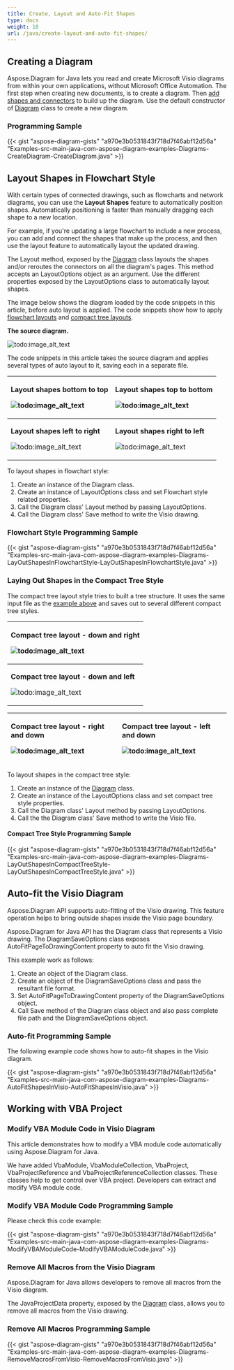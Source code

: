 ```yaml
---
title: Create, Layout and Auto-Fit Shapes
type: docs
weight: 10
url: /java/create-layout-and-auto-fit-shapes/
---
```


## **Creating a Diagram**
Aspose.Diagram for Java lets you read and create Microsoft Visio diagrams from within your own applications, without Microsoft Office Automation. The first step when creating new documents, is to create a diagram. Then [add shapes and connectors](/diagram/java/add-and-connect-visio-shapes/) to build up the diagram. Use the default constructor of [Diagram](https://apireference.aspose.com/diagram/java/com.aspose.diagram/diagram) class to create a new diagram.
### **Programming Sample**
{{< gist "aspose-diagram-gists" "a970e3b0531843f718d7f46abf12d56a" "Examples-src-main-java-com-aspose-diagram-examples-Diagrams-CreateDiagram-CreateDiagram.java" >}}
## **Layout Shapes in Flowchart Style**
With certain types of connected drawings, such as flowcharts and network diagrams, you can use the **Layout Shapes** feature to automatically position shapes. Automatically positioning is faster than manually dragging each shape to a new location.

For example, if you're updating a large flowchart to include a new process, you can add and connect the shapes that make up the process, and then use the layout feature to automatically layout the updated drawing.

The Layout method, exposed by the [Diagram](https://apireference.aspose.com/diagram/java/com.aspose.diagram/diagram) class layouts the shapes and/or reroutes the connectors on all the diagram's pages. This method accepts an LayoutOptions object as an argument. Use the different properties exposed by the LayoutOptions class to automatically layout shapes.

The image below shows the diagram loaded by the code snippets in this article, before auto layout is applied. The code snippets show how to apply [flowchart layouts](/diagram/java/create-2c-layout-and-auto-fit-shapes/) and [compact tree layouts](/diagram/java/create-2c-layout-and-auto-fit-shapes/).

**The source diagram.** 

![todo:image_alt_text](create-layout-and-auto-fit-shapes_1.png)

The code snippets in this article takes the source diagram and applies several types of auto layout to it, saving each in a separate file.

|<p>**Layout shapes bottom to top** </p><p>![todo:image_alt_text](create-layout-and-auto-fit-shapes_2.png)</p>|<p>**Layout shapes top to bottom** </p><p>![todo:image_alt_text](create-layout-and-auto-fit-shapes_3.png)</p>|
| :- | :- |
|<p>**Layout shapes left to right** </p><p>![todo:image_alt_text](create-layout-and-auto-fit-shapes_4.png)</p>|<p>**Layout shapes right to left** </p><p>![todo:image_alt_text](create-layout-and-auto-fit-shapes_5.png)</p>|
To layout shapes in flowchart style:

1. Create an instance of the Diagram class.
1. Create an instance of LayoutOptions class and set Flowchart style related properties.
1. Call the Diagram class' Layout method by passing LayoutOptions.
1. Call the Diagram class' Save method to write the Visio drawing.
### **Flowchart Style Programming Sample**
{{< gist "aspose-diagram-gists" "a970e3b0531843f718d7f46abf12d56a" "Examples-src-main-java-com-aspose-diagram-examples-Diagrams-LayOutShapesInFlowchartStyle-LayOutShapesInFlowchartStyle.java" >}}
### **Laying Out Shapes in the Compact Tree Style**
The compact tree layout style tries to built a tree structure. It uses the same input file as the [example above](/diagram/java/create-2c-layout-and-auto-fit-shapes/) and saves out to several different compact tree styles.

|<p>**Compact tree layout - down and right** </p><p>![todo:image_alt_text](create-layout-and-auto-fit-shapes_6.png)</p>|
| :- |
|<p>**Compact tree layout - down and left** </p><p>![todo:image_alt_text](create-layout-and-auto-fit-shapes_7.png)</p>|


|<p>**Compact tree layout - right and down** </p><p>![todo:image_alt_text](create-layout-and-auto-fit-shapes_8.png)</p>|<p>**Compact tree layout - left and down** </p><p>![todo:image_alt_text](create-layout-and-auto-fit-shapes_9.png)</p>|
| :- | :- |
To layout shapes in the compact tree style:

1. Create an instance of the [Diagram](https://apireference.aspose.com/diagram/java/com.aspose.diagram/diagram) class.
1. Create an instance of the LayoutOptions class and set compact tree style properties.
1. Call the Diagram class' Layout method by passing LayoutOptions.
1. Call the the Diagram class' Save method to write the Visio file.
#### **Compact Tree Style Programming Sample**
{{< gist "aspose-diagram-gists" "a970e3b0531843f718d7f46abf12d56a" "Examples-src-main-java-com-aspose-diagram-examples-Diagrams-LayOutShapesInCompactTreeStyle-LayOutShapesInCompactTreeStyle.java" >}}
## **Auto-fit the Visio Diagram**
Aspose.Diagram API supports auto-fitting of the Visio drawing. This feature operation helps to bring outside shapes inside the Visio page boundary.

Aspose.Diagram for Java API has the Diagram class that represents a Visio drawing. The DiagramSaveOptions class exposes AutoFitPageToDrawingContent property to auto fit the Visio drawing.

This example work as follows:

1. Create an object of the Diagram class.
1. Create an object of the DiagramSaveOptions class and pass the resultant file format.
1. Set AutoFitPageToDrawingContent property of the DiagramSaveOptions object.
1. Call Save method of the Diagram class object and also pass complete file path and the DiagramSaveOptions object.
### **Auto-fit Programming Sample**
The following example code shows how to auto-fit shapes in the Visio diagram.

{{< gist "aspose-diagram-gists" "a970e3b0531843f718d7f46abf12d56a" "Examples-src-main-java-com-aspose-diagram-examples-Diagrams-AutoFitShapesInVisio-AutoFitShapesInVisio.java" >}}
## **Working with VBA Project**
### **Modify VBA Module Code in Visio Diagram**
This article demonstrates how to modify a VBA module code automatically using Aspose.Diagram for Java.

We have added VbaModule, VbaModuleCollection, VbaProject, VbaProjectReference and VbaProjectReferenceCollection classes. These classes help to get control over VBA project. Developers can extract and modify VBA module code.
### **Modify VBA Module Code Programming Sample**
Please check this code example:

{{< gist "aspose-diagram-gists" "a970e3b0531843f718d7f46abf12d56a" "Examples-src-main-java-com-aspose-diagram-examples-Diagrams-ModifyVBAModuleCode-ModifyVBAModuleCode.java" >}}
### **Remove All Macros from the Visio Diagram**
Aspose.Diagram for Java allows developers to remove all macros from the Visio diagram.

The JavaProjectData property, exposed by the [Diagram](https://apireference.aspose.com/diagram/java/com.aspose.diagram/diagram) class, allows you to remove all macros from the Visio drawing.
### **Remove All Macros Programming Sample**
{{< gist "aspose-diagram-gists" "a970e3b0531843f718d7f46abf12d56a" "Examples-src-main-java-com-aspose-diagram-examples-Diagrams-RemoveMacrosFromVisio-RemoveMacrosFromVisio.java" >}}
